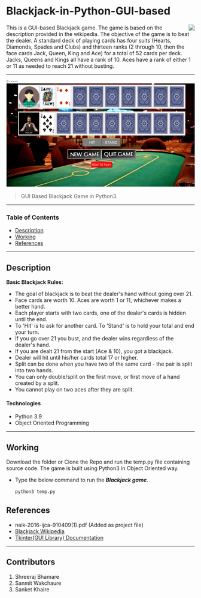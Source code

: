 # Blackjack-in-Python-GUI-based
<img src="https://github.com/shreerajbhamare/Blackjack-in-Python-GUI-based-/blob/main/Rppoop_Project/icon.ico" align="right" />


This is a GUI-based Blackjack game. The game is based on the description provided in the wikipedia. The objective of the game is to beat the dealer. A standard deck of playing cards has four suits (Hearts, Diamonds, Spades and Clubs) and thirteen ranks (2 through 10, then the face cards Jack, Queen, King and Ace) for a total of 52 cards per deck. Jacks, Queens and Kings all have a rank of 10. Aces have a rank of either 1 or 11 as needed to reach 21 without busting.

---

![Project Image](https://github.com/shreerajbhamare/Blackjack-in-Python-GUI-based-/blob/main/Rppoop_Project/Working_game_Revised.PNG)

> GUI Based Blackjack Game in Python3.

---

### Table of Contents

- [Description](#description)
- [Working](#working)
- [References](#references)

---

## Description

**Basic Blackjack Rules:**
* The goal of blackjack is to beat the dealer's hand without going over 21.
* Face cards are worth 10. Aces are worth 1 or 11, whichever makes a better hand.
* Each player starts with two cards, one of the dealer's cards is hidden until the end.
* To 'Hit' is to ask for another card. To 'Stand' is to hold your total and end your turn.
* If you go over 21 you bust, and the dealer wins regardless of the dealer's hand.
* If you are dealt 21 from the start (Ace & 10), you got a blackjack.
* Dealer will hit until his/her cards total 17 or higher.
* Split can be done when you have two of the same card - the pair is split into two hands.
* You can only double/split on the first move, or first move of a hand created by a split.
* You cannot play on two aces after they are split.

#### Technologies

- Python 3.9
- Object Oriented Programming


---

## Working
Download the folder or Clone the Repo and run the temp.py file containing source code. 
The game is built using Python3 in Object Oriented way.
* Type the below command to run the ***Blackjack game***.
    ```bash
    python3 temp.py
    ```


## References
- naik-2016-ijca-910409(1).pdf (Added as project file)
- [Blackjack Wikipedia](https://en.wikipedia.org/wiki/Blackjack)
- [Tkinter(GUI Library) Documentation](https://docs.python.org/3/library/tk.html)


---
## Contributors
1. Shreeraj Bhamare
2. Sanmit Wakchaure
3. Sanket Khaire

